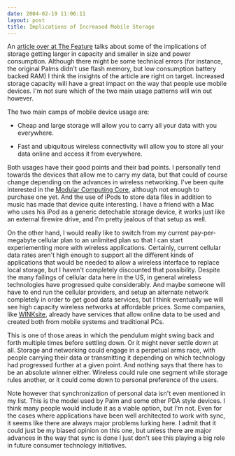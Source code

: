 ```yaml
---
date: 2004-02-19 11:06:11
layout: post
title: Implications of Increased Mobile Storage
---
```


An [article over at The Feature](http://www.thefeature.com/article?articleid=100391) talks about some of the implications of storage getting larger in capacity and smaller in size and power consumption. Although there might be some technical errors (for instance, the original Palms didn't use flash memory, but low consumption battery backed RAM) I think the insights of the article are right on target. Increased storage capacity will have a great impact on the way that people use mobile devices. I'm not sure which of the two main usage patterns will win out however.

The two main camps of mobile device usage are:


  * Cheap and large storage will allow you to carry all your data with you everywhere.


  * Fast and ubiquitous wireless connectivity will allow you to store all your data online and access it from everywhere.


Both usages have their good points and their bad points. I personally tend towards the devices that allow me to carry my data, but that could of course change depending on the advances in wireless networking. I've been quite interested in the [Modular Computing Core](http://www.antelopetech.com/en/index.aspx?view=i-products_ModularComputingCore.htm), although not enough to purchase one yet. And the use of iPods to store data files in addition to music has made that device quite interesting. I have a friend with a Mac who uses his iPod as a generic detechable storage device, it works just like an external firewire drive, and I'm pretty jealous of that setup as well.

On the other hand, I would really like to switch from my current pay-per-megabyte cellular plan to an unlimited plan so that I can start experiementing more with wireless applications. Certainly, current cellular data rates aren't high enough to support all the different kinds of applications that would be needed to allow a wireless interface to replace local storage, but I haven't completely discounted that possibility. Despite the many failings of cellular data here in the US, in general wireless technologies have progressed quite considerably. And maybe someone will have to end run the cellular providers, and setup an alternate network completely in order to get good data services, but I think eventually we will see high capacity wireless networks at affordable prices. Some companies, like [WINKsite](http://www.winksite.com), already have services that allow online data to be used and created both from mobile systems and traditional PCs.

This is one of those areas in which the pendulum might swing back and forth multiple times before settling down. Or it might never settle down at all. Storage and networking could engage in a perpetual arms race, with people carrying their data or transmitting it depending on which technology had progressed further at a given point. And nothing says that there has to be an absolute winner either. Wireless could rule one segment while storage rules another, or it could come down to personal preference of the users.

Note however that synchronization of personal data isn't even mentioned in my list. This is the model used by Palm and some other PDA style devices. I think many people would include it as a viable option, but I'm not. Even for the cases where applications have been well architected to work with sync, it seems like there are always major problems lurking here. I admit that it could just be my biased opinion on this one, but unless there are major advances in the way that sync is done I just don't see this playing a big role in future consumer technology initiatives.
